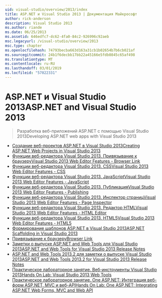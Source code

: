 ```yaml
---
uid: visual-studio/overview/2013/index
title: ASP.NET и Visual Studio 2013 | Документация Майкрософт
author: rick-anderson
description: Visual Studio 2013
ms.author: riande
ms.date: 06/25/2013
ms.assetid: 646edfc7-dc62-4fa0-84c2-926996c92aeb
msc.legacyurl: /visual-studio/overview/2013
msc.type: chapter
ms.openlocfilehash: 74793becba663d163a31cb1b02654b7b6cb021af
ms.sourcegitcommit: 24b1f6decbb17bb22a45166e5fdb0845c65af498
ms.translationtype: MT
ms.contentlocale: ru-RU
ms.lasthandoff: 03/01/2019
ms.locfileid: "57022331"
---
```

<a name="aspnet-and-visual-studio-2013"></a><span data-ttu-id="e023b-103">ASP.NET и Visual Studio 2013</span><span class="sxs-lookup"><span data-stu-id="e023b-103">ASP.NET and Visual Studio 2013</span></span>
====================
> <span data-ttu-id="e023b-104">Разработка веб-приложений ASP.NET с помощью Visual Studio 2013</span><span class="sxs-lookup"><span data-stu-id="e023b-104">Developing ASP.NET web apps with Visual Studio 2013</span></span>


- [<span data-ttu-id="e023b-105">Создание веб-проектов ASP.NET в Visual Studio 2013</span><span class="sxs-lookup"><span data-stu-id="e023b-105">Creating ASP.NET Web Projects in Visual Studio 2013</span></span>](creating-web-projects-in-visual-studio.md)
- [<span data-ttu-id="e023b-106">Функции веб-редактора Visual Studio 2013. Привязывание к браузеру</span><span class="sxs-lookup"><span data-stu-id="e023b-106">Visual Studio 2013 Web Editor Features - Browser Link</span></span>](visual-studio-2013-web-editor-features-browser-link.md)
- [<span data-ttu-id="e023b-107">Функции веб-редактора Visual Studio 2013. CSS</span><span class="sxs-lookup"><span data-stu-id="e023b-107">Visual Studio 2013 Web Editor Features - CSS</span></span>](visual-studio-2013-web-editor-features-css.md)
- [<span data-ttu-id="e023b-108">Функции веб-редактора Visual Studio 2013. JavaScript</span><span class="sxs-lookup"><span data-stu-id="e023b-108">Visual Studio 2013 Web Editor Features - JavaScript</span></span>](visual-studio-2013-web-editor-features-javascript.md)
- [<span data-ttu-id="e023b-109">Функции веб-редактора Visual Studio 2013. Публикация</span><span class="sxs-lookup"><span data-stu-id="e023b-109">Visual Studio 2013 Web Editor Features - Publishing</span></span>](visual-studio-2013-web-editor-features-publishing.md)
- [<span data-ttu-id="e023b-110">Функции веб-редактора Visual Studio 2013. Инспектор страниц</span><span class="sxs-lookup"><span data-stu-id="e023b-110">Visual Studio 2013 Web Editor Features - Page Inspector</span></span>](visual-studio-2013-web-editor-features-page-inspector.md)
- [<span data-ttu-id="e023b-111">Функции веб-редактора Visual Studio 2013. Редактор HTML</span><span class="sxs-lookup"><span data-stu-id="e023b-111">Visual Studio 2013 Web Editor Features - HTML Editor</span></span>](visual-studio-2013-web-editor-features-html-editor.md)
- [<span data-ttu-id="e023b-112">Функции веб-редактора Visual Studio 2013. HTML5</span><span class="sxs-lookup"><span data-stu-id="e023b-112">Visual Studio 2013 Web Editor Features - HTML5</span></span>](visual-studio-2013-web-editor-features-html5.md)
- [<span data-ttu-id="e023b-113">Формирование шаблонов ASP.NET в Visual Studio 2013</span><span class="sxs-lookup"><span data-stu-id="e023b-113">ASP.NET Scaffolding in Visual Studio 2013</span></span>](aspnet-scaffolding-overview.md)
- [<span data-ttu-id="e023b-114">Привязывание к браузеру</span><span class="sxs-lookup"><span data-stu-id="e023b-114">Browser Link</span></span>](using-browser-link.md)
- [<span data-ttu-id="e023b-115">Заметки о выпуске ASP.NET and Web Tools для Visual Studio 2013</span><span class="sxs-lookup"><span data-stu-id="e023b-115">ASP.NET and Web Tools for Visual Studio 2013 Release Notes</span></span>](release-notes.md)
- [<span data-ttu-id="e023b-116">ASP.NET and Web Tools 2013.2 для заметки о выпуске Visual Studio 2013</span><span class="sxs-lookup"><span data-stu-id="e023b-116">ASP.NET and Web Tools 2013.2 for Visual Studio 2013 Release Notes</span></span>](aspnet-and-web-tools-20132-preview-for-visual-studio-2013-release-notes.md)
- [<span data-ttu-id="e023b-117">Практическое лабораторное занятие. Веб-инструменты Visual Studio 2013</span><span class="sxs-lookup"><span data-stu-id="e023b-117">Hands On Lab: Visual Studio 2013 Web Tools</span></span>](visual-studio-2013-web-tools.md)
- [<span data-ttu-id="e023b-118">Практическое лабораторное занятие. One ASP.NET: Интеграция веб-форм ASP.NET, MVC и веб-API</span><span class="sxs-lookup"><span data-stu-id="e023b-118">Hands On Lab: One ASP.NET: Integrating ASP.NET Web Forms, MVC and Web API</span></span>](one-aspnet-integrating-aspnet-web-forms-mvc-and-web-api.md)
